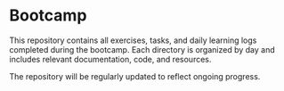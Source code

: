 # Bootcamp 

This repository contains all exercises, tasks, and daily learning logs completed during the bootcamp. Each directory is organized by day and includes relevant documentation, code, and resources.

The repository will be regularly updated to reflect ongoing progress.
